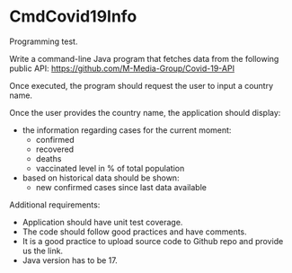 # CmdCovid19Info
Programming test.

Write a command-line Java program that fetches data from the following public API:
https://github.com/M-Media-Group/Covid-19-API

Once executed, the program should request the user to input a country name.

Once the user provides the country name, the application should display:
  - the information regarding cases for the current moment:
    * confirmed
    * recovered
    * deaths
    * vaccinated level in % of total population
  - based on historical data should be shown:
    * new confirmed cases since last data available

Additional requirements:
  - Application should have unit test coverage.
  - The code should follow good practices and have comments.
  - It is a good practice to upload source code to Github repo and provide us the link.
  - Java version has to be 17.
